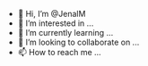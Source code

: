 - 👋 Hi, I’m @JenalM
- 👀 I’m interested in ...
- 🌱 I’m currently learning ...
- 💞️ I’m looking to collaborate on ...
- 📫 How to reach me ...

<!---
JenalM/JenalM is a ✨ special ✨ repository because its `README.md` (this file) appears on your GitHub profile.
You can click the Preview link to take a look at your changes.
--->
